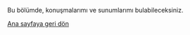 Bu bölümde, konuşmalarımı ve sunumlarımı bulabileceksiniz.

[Ana sayfaya geri dön](../../README.md)
